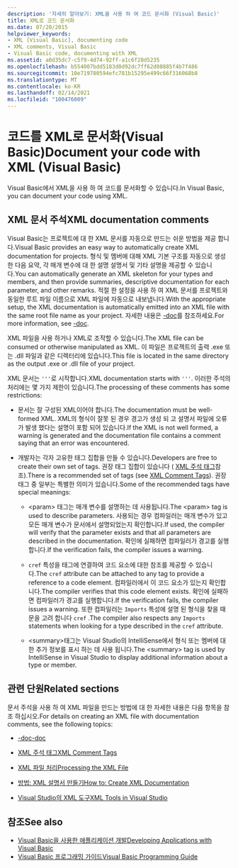 ```yaml
---
description: '자세히 알아보기: XML을 사용 하 여 코드 문서화 (Visual Basic)'
title: XML로 코드 문서화
ms.date: 07/20/2015
helpviewer_keywords:
- XML [Visual Basic], documenting code
- XML comments, Visual Basic
- Visual Basic code, documenting with XML
ms.assetid: a0d35dc7-c5f9-4d74-92ff-a1c6f28d5235
ms.openlocfilehash: b554007bdd5183d0d92dc7ff62d08885f4b7f486
ms.sourcegitcommit: 10e719780594efc781b15295e499c66f316068b8
ms.translationtype: MT
ms.contentlocale: ko-KR
ms.lasthandoff: 02/14/2021
ms.locfileid: "100476009"
---
```

# <a name="document-your-code-with-xml-visual-basic"></a><span data-ttu-id="0c0ee-103">코드를 XML로 문서화(Visual Basic)</span><span class="sxs-lookup"><span data-stu-id="0c0ee-103">Document your code with XML (Visual Basic)</span></span>

<span data-ttu-id="0c0ee-104">Visual Basic에서 XML을 사용 하 여 코드를 문서화할 수 있습니다.</span><span class="sxs-lookup"><span data-stu-id="0c0ee-104">In Visual Basic, you can document your code using XML.</span></span>

## <a name="xml-documentation-comments"></a><span data-ttu-id="0c0ee-105">XML 문서 주석</span><span class="sxs-lookup"><span data-stu-id="0c0ee-105">XML documentation comments</span></span>

<span data-ttu-id="0c0ee-106">Visual Basic는 프로젝트에 대 한 XML 문서를 자동으로 만드는 쉬운 방법을 제공 합니다.</span><span class="sxs-lookup"><span data-stu-id="0c0ee-106">Visual Basic provides an easy way to automatically create XML documentation for projects.</span></span> <span data-ttu-id="0c0ee-107">형식 및 멤버에 대해 XML 기본 구조를 자동으로 생성 한 다음 요약, 각 매개 변수에 대 한 설명 설명서 및 기타 설명을 제공할 수 있습니다.</span><span class="sxs-lookup"><span data-stu-id="0c0ee-107">You can automatically generate an XML skeleton for your types and members, and then provide summaries, descriptive documentation for each parameter, and other remarks.</span></span> <span data-ttu-id="0c0ee-108">적절 한 설정을 사용 하 여 XML 문서를 프로젝트와 동일한 루트 파일 이름으로 XML 파일에 자동으로 내보냅니다.</span><span class="sxs-lookup"><span data-stu-id="0c0ee-108">With the appropriate setup, the XML documentation is automatically emitted into an XML file with the same root file name as your project.</span></span> <span data-ttu-id="0c0ee-109">자세한 내용은 [-doc](../../reference/command-line-compiler/doc.md)를 참조하세요.</span><span class="sxs-lookup"><span data-stu-id="0c0ee-109">For more information, see [-doc](../../reference/command-line-compiler/doc.md).</span></span>

<span data-ttu-id="0c0ee-110">XML 파일을 사용 하거나 XML로 조작할 수 있습니다.</span><span class="sxs-lookup"><span data-stu-id="0c0ee-110">The XML file can be consumed or otherwise manipulated as XML.</span></span> <span data-ttu-id="0c0ee-111">이 파일은 프로젝트의 출력 .exe 또는 .dll 파일과 같은 디렉터리에 있습니다.</span><span class="sxs-lookup"><span data-stu-id="0c0ee-111">This file is located in the same directory as the output .exe or .dll file of your project.</span></span>

<span data-ttu-id="0c0ee-112">XML 문서는 `'''`로 시작합니다.</span><span class="sxs-lookup"><span data-stu-id="0c0ee-112">XML documentation starts with `'''`.</span></span> <span data-ttu-id="0c0ee-113">이러한 주석의 처리에는 몇 가지 제한이 있습니다.</span><span class="sxs-lookup"><span data-stu-id="0c0ee-113">The processing of these comments has some restrictions:</span></span>

- <span data-ttu-id="0c0ee-114">문서는 잘 구성된 XML이어야 합니다.</span><span class="sxs-lookup"><span data-stu-id="0c0ee-114">The documentation must be well-formed XML.</span></span> <span data-ttu-id="0c0ee-115">XML의 형식이 잘못 된 경우 경고가 생성 되 고 설명서 파일에 오류가 발생 했다는 설명이 포함 되어 있습니다.</span><span class="sxs-lookup"><span data-stu-id="0c0ee-115">If the XML is not well formed, a warning is generated and the documentation file contains a comment saying that an error was encountered.</span></span>

- <span data-ttu-id="0c0ee-116">개발자는 각자 고유한 태그 집합을 만들 수 있습니다.</span><span class="sxs-lookup"><span data-stu-id="0c0ee-116">Developers are free to create their own set of tags.</span></span> <span data-ttu-id="0c0ee-117">권장 태그 집합이 있습니다 ( [XML 주석 태그](../../language-reference/xmldoc/index.md)참조).</span><span class="sxs-lookup"><span data-stu-id="0c0ee-117">There is a recommended set of tags (see [XML Comment Tags](../../language-reference/xmldoc/index.md)).</span></span> <span data-ttu-id="0c0ee-118">권장 태그 중 일부는 특별한 의미가 있습니다.</span><span class="sxs-lookup"><span data-stu-id="0c0ee-118">Some of the recommended tags have special meanings:</span></span>

  - <span data-ttu-id="0c0ee-119">\<param> 태그는 매개 변수를 설명하는 데 사용됩니다.</span><span class="sxs-lookup"><span data-stu-id="0c0ee-119">The \<param> tag is used to describe parameters.</span></span> <span data-ttu-id="0c0ee-120">사용되는 경우 컴파일러는 매개 변수가 있고 모든 매개 변수가 문서에서 설명되었는지 확인합니다.</span><span class="sxs-lookup"><span data-stu-id="0c0ee-120">If used, the compiler will verify that the parameter exists and that all parameters are described in the documentation.</span></span> <span data-ttu-id="0c0ee-121">확인에 실패하면 컴파일러가 경고를 실행합니다.</span><span class="sxs-lookup"><span data-stu-id="0c0ee-121">If the verification fails, the compiler issues a warning.</span></span>

  - <span data-ttu-id="0c0ee-122">`cref` 특성을 태그에 연결하여 코드 요소에 대한 참조를 제공할 수 있습니다.</span><span class="sxs-lookup"><span data-stu-id="0c0ee-122">The `cref` attribute can be attached to any tag to provide a reference to a code element.</span></span> <span data-ttu-id="0c0ee-123">컴파일러에서 이 코드 요소가 있는지 확인합니다.</span><span class="sxs-lookup"><span data-stu-id="0c0ee-123">The compiler verifies that this code element exists.</span></span> <span data-ttu-id="0c0ee-124">확인에 실패하면 컴파일러가 경고를 실행합니다.</span><span class="sxs-lookup"><span data-stu-id="0c0ee-124">If the verification fails, the compiler issues a warning.</span></span> <span data-ttu-id="0c0ee-125">또한 컴파일러는 `Imports` 특성에 설명 된 형식을 찾을 때 문을 고려 합니다 `cref` .</span><span class="sxs-lookup"><span data-stu-id="0c0ee-125">The compiler also respects any `Imports` statements when looking for a type described in the `cref` attribute.</span></span>

  - <span data-ttu-id="0c0ee-126">\<summary>태그는 Visual Studio의 IntelliSense에서 형식 또는 멤버에 대 한 추가 정보를 표시 하는 데 사용 됩니다.</span><span class="sxs-lookup"><span data-stu-id="0c0ee-126">The \<summary> tag is used by IntelliSense in Visual Studio to display additional information about a type or member.</span></span>

## <a name="related-sections"></a><span data-ttu-id="0c0ee-127">관련 단원</span><span class="sxs-lookup"><span data-stu-id="0c0ee-127">Related sections</span></span>

<span data-ttu-id="0c0ee-128">문서 주석을 사용 하 여 XML 파일을 만드는 방법에 대 한 자세한 내용은 다음 항목을 참조 하십시오.</span><span class="sxs-lookup"><span data-stu-id="0c0ee-128">For details on creating an XML file with documentation comments, see the following topics:</span></span>

- [<span data-ttu-id="0c0ee-129">-doc</span><span class="sxs-lookup"><span data-stu-id="0c0ee-129">-doc</span></span>](../../reference/command-line-compiler/doc.md)

- [<span data-ttu-id="0c0ee-130">XML 주석 태그</span><span class="sxs-lookup"><span data-stu-id="0c0ee-130">XML Comment Tags</span></span>](../../language-reference/xmldoc/index.md)

- [<span data-ttu-id="0c0ee-131">XML 파일 처리</span><span class="sxs-lookup"><span data-stu-id="0c0ee-131">Processing the XML File</span></span>](processing-the-xml-file.md)

- [<span data-ttu-id="0c0ee-132">방법: XML 설명서 만들기</span><span class="sxs-lookup"><span data-stu-id="0c0ee-132">How to: Create XML Documentation</span></span>](how-to-create-xml-documentation.md)

- [<span data-ttu-id="0c0ee-133">Visual Studio의 XML 도구</span><span class="sxs-lookup"><span data-stu-id="0c0ee-133">XML Tools in Visual Studio</span></span>](/visualstudio/xml-tools/xml-tools-in-visual-studio)

## <a name="see-also"></a><span data-ttu-id="0c0ee-134">참조</span><span class="sxs-lookup"><span data-stu-id="0c0ee-134">See also</span></span>

- [<span data-ttu-id="0c0ee-135">Visual Basic을 사용한 애플리케이션 개발</span><span class="sxs-lookup"><span data-stu-id="0c0ee-135">Developing Applications with Visual Basic</span></span>](../../developing-apps/index.md)
- [<span data-ttu-id="0c0ee-136">Visual Basic 프로그래밍 가이드</span><span class="sxs-lookup"><span data-stu-id="0c0ee-136">Visual Basic Programming Guide</span></span>](../index.md)
